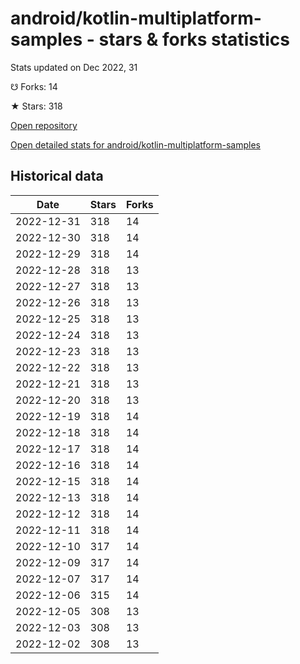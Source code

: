 # android/kotlin-multiplatform-samples - stars & forks statistics

Stats updated on Dec 2022, 31

☋ Forks: 14

★ Stars: 318

[Open repository](https://github.com/android/kotlin-multiplatform-samples)

[Open detailed stats for android/kotlin-multiplatform-samples](https://reviewgithub.com/rep/android/kotlin-multiplatform-samples)

## Historical data
| Date | Stars | Forks |
|------|-------|-------|
| 2022-12-31 | 318 | 14 | 
| 2022-12-30 | 318 | 14 | 
| 2022-12-29 | 318 | 14 | 
| 2022-12-28 | 318 | 13 | 
| 2022-12-27 | 318 | 13 | 
| 2022-12-26 | 318 | 13 | 
| 2022-12-25 | 318 | 13 | 
| 2022-12-24 | 318 | 13 | 
| 2022-12-23 | 318 | 13 | 
| 2022-12-22 | 318 | 13 | 
| 2022-12-21 | 318 | 13 | 
| 2022-12-20 | 318 | 13 | 
| 2022-12-19 | 318 | 14 | 
| 2022-12-18 | 318 | 14 | 
| 2022-12-17 | 318 | 14 | 
| 2022-12-16 | 318 | 14 | 
| 2022-12-15 | 318 | 14 | 
| 2022-12-13 | 318 | 14 | 
| 2022-12-12 | 318 | 14 | 
| 2022-12-11 | 318 | 14 | 
| 2022-12-10 | 317 | 14 | 
| 2022-12-09 | 317 | 14 | 
| 2022-12-07 | 317 | 14 | 
| 2022-12-06 | 315 | 14 | 
| 2022-12-05 | 308 | 13 | 
| 2022-12-03 | 308 | 13 | 
| 2022-12-02 | 308 | 13 | 

